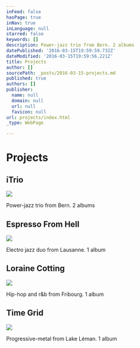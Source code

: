```yaml
---
inFeed: false
hasPage: true
inNav: true
inLanguage: null
starred: false
keywords: []
description: Power-jazz trio from Bern. 2 albums
datePublished: '2016-03-15T19:59:59.732Z'
dateModified: '2016-03-15T19:59:56.221Z'
title: Projects
author: []
sourcePath: _posts/2016-03-15-projects.md
published: true
authors: []
publisher:
  name: null
  domain: null
  url: null
  favicon: null
url: projects/index.html
_type: WebPage

---
```

# Projects

## iTrio
![](https://s3-us-west-2.amazonaws.com/the-grid-img/p/58c135598d0f8fc332791a4ea24846f381b3a04a.jpg)

Power-jazz trio from Bern. 2 albums

## Espresso From Hell
![](https://s3-us-west-2.amazonaws.com/the-grid-img/p/9689c66c442807255d9bc3f618a43aeb2785e452.jpg)

Electro jazz duo from Lausanne. 1 album

## Loraine Cotting
![](https://the-grid-user-content.s3-us-west-2.amazonaws.com/c544ba0a-a720-46cd-9ade-d6f842c9fdbf.jpg)

Hip-hop and r&b from Fribourg. 1 album

## Time Grid
![](https://s3-us-west-2.amazonaws.com/the-grid-img/p/bf7c492e1447e5abf1222468f8b3fd99cba67938.jpg)

Progressive-metal from Lake Léman. 1 album